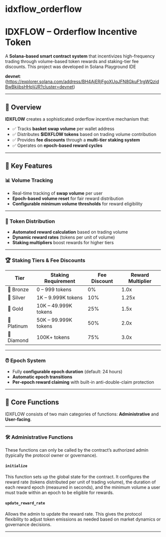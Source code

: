 # idxflow_orderflow

# IDXFLOW – Orderflow Incentive Token

A **Solana-based smart contract system** that incentivizes high-frequency trading through volume-based token rewards and staking-tier fee discounts. This project was developed in Solana Playground IDE 

**devnet**:(https://explorer.solana.com/address/BH4AjERjFgoXUqJFN8GkuF1rgWQzidBwBkiibsHHpVJR?cluster=devnet)

---

## 🧠 Overview

**IDXFLOW** creates a sophisticated orderflow incentive mechanism that:

- ✅ Tracks **basket swap volume** per wallet address  
- ✅ Distributes **$IDXFLOW tokens** based on trading volume contribution  
- ✅ Provides **fee discounts** through a **multi-tier staking system**  
- ✅ Operates on **epoch-based reward cycles**

---

## 🔑 Key Features

### 📊 Volume Tracking

- Real-time tracking of **swap volume** per user  
- **Epoch-based volume reset** for fair reward distribution  
- **Configurable minimum volume thresholds** for reward eligibility  

---

### 🎯 Token Distribution

- **Automated reward calculation** based on trading volume  
- **Dynamic reward rates** (tokens per unit of volume)  
- **Staking multipliers** boost rewards for higher tiers  

---

### 🏆 Staking Tiers & Fee Discounts

| Tier       | Staking Requirement     | Fee Discount | Reward Multiplier |
|------------|-------------------------|--------------|-------------------|
| 🥉 Bronze    | 0 – 999 tokens           | 0%           | 1.0x              |
| 🥈 Silver    | 1K – 9.999K tokens       | 10%          | 1.25x             |
| 🥇 Gold      | 10K – 49.999K tokens     | 25%          | 1.5x              |
| 💎 Platinum  | 50K – 99.999K tokens     | 50%          | 2.0x              |
| 💠 Diamond   | 100K+ tokens             | 75%          | 3.0x              |

---

### ⏰ Epoch System

- Fully **configurable epoch duration** (default: 24 hours)  
- **Automatic epoch transitions**  
- **Per-epoch reward claiming** with built-in anti-double-claim protection  

---

## 🔧 Core Functions

IDXFLOW consists of two main categories of functions: **Administrative** and **User-facing**.

---

### 🛠️ Administrative Functions

These functions can only be called by the contract’s authorized admin (typically the protocol owner or governance).

#### `initialize`

This function sets up the global state for the contract. It configures the reward rate (tokens distributed per unit of trading volume), the duration of each reward epoch (measured in seconds), and the minimum volume a user must trade within an epoch to be eligible for rewards.

#### `update_reward_rate`

Allows the admin to update the reward rate. This gives the protocol flexibility to adjust token emissions as needed based on market dynamics or governance decisions.

---

